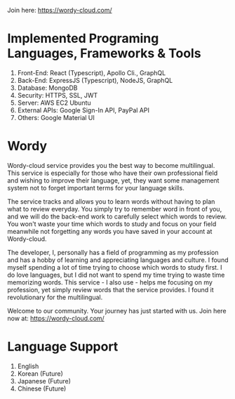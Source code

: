 Join here:
https://wordy-cloud.com/

# Implemented Programing Languages, Frameworks & Tools
1. Front-End: React (Typescript), Apollo Cli., GraphQL 
2. Back-End: ExpressJS (Typescript), NodeJS, GraphQL
3. Database: MongoDB
4. Security: HTTPS, SSL, JWT
5. Server: AWS EC2 Ubuntu
6. External APIs: Google Sign-In API, PayPal API
7. Others: Google Material UI

# Wordy
Wordy-cloud service provides you the best way to become multilingual.
This service is especially for those who have their own professional field and wishing to 
improve their language, yet, they want some management system not to forget important 
terms for your language skills. 

The service tracks and allows you to learn words without having to plan what to review everyday.
You simply try to remember word in front of you, and we will do the back-end work 
to carefully select which words to review.
You won't waste your time which words to study and focus on your field
meanwhile not forgetting any words you have saved in your account at Wordy-cloud.

The developer, I, personally has a field of programming as my profession and has a hobby 
of learning and appreciating languages and culture.
I found myself spending a lot of time trying to choose which words to study first.
I do love languages, but I did not want to spend my time trying to waste time memorizing words.
This service - I also use - helps me focusing on my profession, yet simply review words that the service provides. I found it revolutionary for the multilingual.

Welcome to our community. Your journey has just started with us.
Join here now at: https://wordy-cloud.com/


# Language Support
1. English
2. Korean (Future)
3. Japanese (Future)
4. Chinese (Future)
